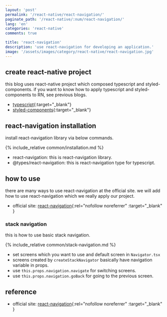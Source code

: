 ```yaml
---
layout: 'post'
permalink: '/react-native/react-navigation/'
paginate_path: '/react-native/:num/react-navigation/'
lang: 'en'
categories: 'react-native'
comments: true

title: 'react-navigation'
description: 'use react-navigation for developing an application.'
image: '/assets/images/category/react-native/react-navigation.jpg'
---
```



## create react-native project
this blog uses react-native project which composed typescript and styled-components. if you want to know how to apply typescript and styled-components to RN, see previous blogs.

- [typescript]({{site.url}}/{{page.categories}}/typescript/){:target="_blank"}
- [styled-components]({{site.url}}/{{page.categories}}/styled-components/){:target="_blank"}

## react-navigation installation
install react-navigation library via below commands.

{% include_relative common/installation.md %}

- react-navigation: this is react-navigation library.
- @types/react-navigation: this is react-navigation type for typescript.

## how to use
there are many ways to use react-navigation at the official site. we will add how to use react-navigation which we really apply our project.

- official site: [react-navigation](https://reactnavigation.org/docs){:rel="nofollow noreferrer" :target="_blank" }

### stack navigation
this is how to use basic stack navigation.

{% include_relative common/stack-navigation.md %}

- set screens which you want to use and default screen in ```Navigator.tsx```
- screens created by ```createStackNavigator``` basically have navigation variable in props.
- use ```this.props.navigation.navigate``` for switching screens.
- use ```this.props.navigation.goBack``` for going to the previous screen.

## reference
- official site: [react-navigation](https://reactnavigation.org/docs){:rel="nofollow noreferrer" :target="_blank" }